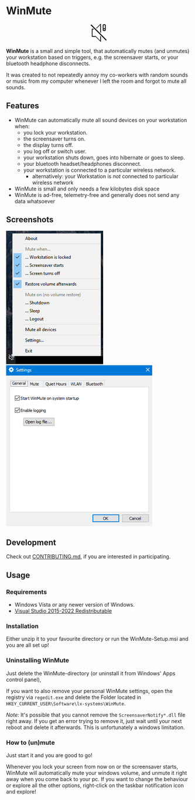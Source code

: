 # WinMute

<div align="center"><img alt="WinMute's logo" title="WinMute" src="WinMute/icons/app.png"></div>


**WinMute** is a small and simple tool, that automatically mutes (and unmutes) your workstation
based on triggers, e.g. the screensaver starts, or your bluetooth headphone disconnects.

It was created to not repeatedly annoy my co-workers with random sounds or music from my
computer whenever I left the room and forgot to mute all sounds.

## Features

* WinMute can automatically mute all sound devices on your workstation when:
  * you lock your workstation.
  * the screensaver turns on.
  * the display turns off.
  * you log off or switch user.
  * your workstation shuts down, goes into hibernate or goes to sleep.
  * your bluetooth headset/headphones disconnect.
  * your workstation is connected to a particular wireless network.
    * alternatively: your Workstation is _not_ connected to particular wireless network
* WinMute is small and only needs a few kilobytes disk space
* WinMute is ad-free, telemetry-free and generally does not send any data whatsoever


## Screenshots

![Screenshot of WinMute](Dist/screenshots/app.png? "Screenshot of WinMute")
![Screenshot of the Settings](Dist/screenshots/settings.gif? "Settings dialog")


## Development

Check out [CONTRIBUTING.md](CONTRIBUTING.md), if you are interested in participating.


## Usage

### Requirements

* Windows Vista or any newer version of Windows.
* [Visual Studio 2015-2022 Redistributable](https://support.microsoft.com/help/2977003/the-latest-supported-visual-c-downloads)

### Installation

Either unzip it to your favourite directory or run the WinMute-Setup.msi and you are all set up!

### Uninstalling WinMute

Just delete the WinMute-directory (or uninstall it from Windows' Apps control panel),

If you want to also remove your personal WinMute settings, open the registry via `regedit.exe` and delete the Folder located in `HKEY_CURRENT_USER\Software\lx-systems\WinMute`.

*Note:* It's possible that you cannot remove the `ScreensaverNotify*.dll` file right away. If you get an error trying to remove it, just wait until your next reboot and delete it afterwards. This is unfortunately a windows limitation.

### How to (un)mute

Just start it and you are good to go!

Whenever you lock your screen from now on or the screensaver starts, WinMute will automatically mute your windows volume, and unmute it right away when you come back to your pc.
If you want to change the behaviour or explore all the other options, right-click on the taskbar notification icon and explore!
